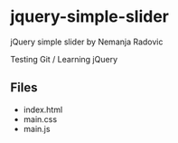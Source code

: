 # jquery-simple-slider

jQuery simple slider by Nemanja Radovic

Testing Git / Learning jQuery

## Files

- index.html
- main.css
- main.js
